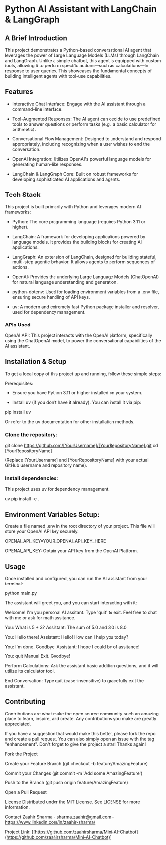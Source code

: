 # Python AI Assistant with LangChain & LangGraph
## A Brief Introduction
This project demonstrates a Python-based conversational AI agent that leverages the power of Large Language Models (LLMs) through LangChain and LangGraph. Unlike a simple chatbot, this agent is equipped with custom tools, allowing it to perform specific actions—such as calculations—in response to user queries. This showcases the fundamental concepts of building intelligent agents with tool-use capabilities.

## Features
* Interactive Chat Interface: Engage with the AI assistant through a command-line interface.

* Tool-Augmented Responses: The AI agent can decide to use predefined tools to answer questions or perform tasks (e.g., a basic calculator for arithmetic).

* Conversational Flow Management: Designed to understand and respond appropriately, including recognizing when a user wishes to end the conversation.

* OpenAI Integration: Utilizes OpenAI's powerful language models for generating human-like responses.

* LangChain & LangGraph Core: Built on robust frameworks for developing sophisticated AI applications and agents.

## Tech Stack
This project is built primarily with Python and leverages modern AI frameworks:

* Python: The core programming language (requires Python 3.11 or higher).

* LangChain: A framework for developing applications powered by language models. It provides the building blocks for creating AI applications.

* LangGraph: An extension of LangChain, designed for building stateful, multi-step agentic behavior. It allows agents to perform sequences of actions.

* OpenAI: Provides the underlying Large Language Models (ChatOpenAI) for natural language understanding and generation.

* python-dotenv: Used for loading environment variables from a .env file, ensuring secure handling of API keys.

* uv: A modern and extremely fast Python package installer and resolver, used for dependency management.

### APIs Used
OpenAI API: This project interacts with the OpenAI platform, specifically using the ChatOpenAI model, to power the conversational capabilities of the AI assistant.

## Installation & Setup
To get a local copy of this project up and running, follow these simple steps:

Prerequisites:

* Ensure you have Python 3.11 or higher installed on your system.

* Install uv (if you don't have it already). You can install it via pip:

pip install uv

Or refer to the uv documentation for other installation methods.

### Clone the repository:

git clone https://github.com/[YourUsername]/[YourRepositoryName].git
cd [YourRepositoryName]

(Replace [YourUsername] and [YourRepositoryName] with your actual GitHub username and repository name).

### Install dependencies:
This project uses uv for dependency management.

uv pip install -e .

## Environment Variables Setup:
Create a file named .env in the root directory of your project. This file will store your OpenAI API key securely.

OPENAI_API_KEY=YOUR_OPENAI_API_KEY_HERE

OPENAI_API_KEY: Obtain your API key from the OpenAI Platform.

## Usage
Once installed and configured, you can run the AI assistant from your terminal:

python main.py

The assistant will greet you, and you can start interacting with it:

Welcome! I'm you personal AI assitant. Type 'quit' to exit.
Feel free to chat with me or ask for math assitance.

You: What is 5 + 3?
Assistant: The sum of 5.0 and 3.0 is 8.0

You: Hello there!
Assistant: Hello! How can I help you today?

You: I'm done. Goodbye.
Assistant: I hope I could be of assitance!

You: quit
Manual Exit. Goodbye!

Perform Calculations: Ask the assistant basic addition questions, and it will utilize its calculator tool.

End Conversation: Type quit (case-insensitive) to gracefully exit the assistant.

## Contributing
Contributions are what make the open source community such an amazing place to learn, inspire, and create. Any contributions you make are greatly appreciated.

If you have a suggestion that would make this better, please fork the repo and create a pull request. You can also simply open an issue with the tag "enhancement".
Don't forget to give the project a star! Thanks again!

Fork the Project

Create your Feature Branch (git checkout -b feature/AmazingFeature)

Commit your Changes (git commit -m 'Add some AmazingFeature')

Push to the Branch (git push origin feature/AmazingFeature)

Open a Pull Request

License
Distributed under the MIT License. See LICENSE for more information.

Contact
Zaahir Sharma - sharma.zaahir@gmail.com - https://www.linkedin.com/in/zaahir-sharma/

Project Link: [[https://github.com/zaahirsharma/Mini-AI-Chatbot](https://github.com/zaahirsharma/Mini-AI-Chatbot)]
